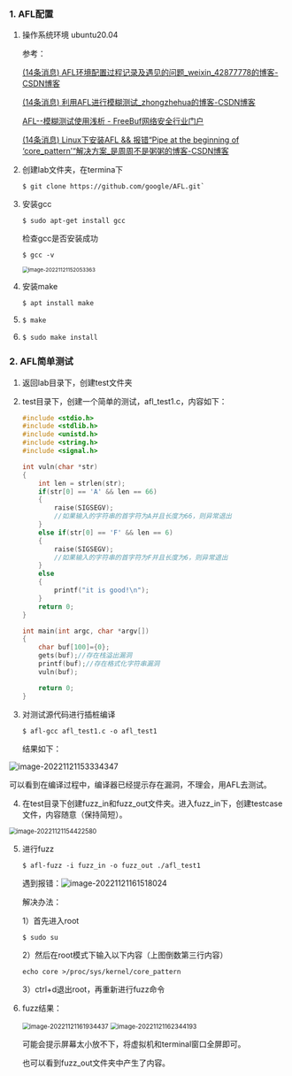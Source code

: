 ### 1. AFL配置

1. 操作系统环境 ubuntu20.04

   参考：

   [(14条消息) AFL环境配置过程记录及遇见的问题_weixin_42877778的博客-CSDN博客](https://blog.csdn.net/weixin_42877778/article/details/125282251)

   [(14条消息) 利用AFL进行模糊测试_zhongzhehua的博客-CSDN博客](https://blog.csdn.net/zhongzhehua/article/details/117717656)

   [AFL--模糊测试使用浅析 - FreeBuf网络安全行业门户](https://www.freebuf.com/articles/web/334126.html)

   [(14条消息) Linux下安装AFL && 报错“Pipe at the beginning of ‘core_pattern’“解决方案_是周周不是粥粥的博客-CSDN博客](https://blog.csdn.net/weixin_45225566/article/details/115877331)

2. 创建lab文件夹，在termina下 

   ```
   $ git clone https://github.com/google/AFL.git`
   ```

3. 安装gcc

   ```
   $ sudo apt-get install gcc
   ```

   检查gcc是否安装成功

   ```
   $ gcc -v
   ```

   <img src="C:\Users\ASUS\AppData\Roaming\Typora\typora-user-images\image-20221121152053363.png" alt="image-20221121152053363" style="zoom:67%;" />

4. 安装make

   ```
   $ apt install make
   ```

5. ```
   $ make
   ```
   
6. ```
   $ sudo make install
   ```

### 2. AFL简单测试

1. 返回lab目录下，创建test文件夹

2. test目录下，创建一个简单的测试，afl_test1.c，内容如下：

   ```c++
   #include <stdio.h> 
   #include <stdlib.h> 
   #include <unistd.h> 
   #include <string.h> 
   #include <signal.h> 
   
   int vuln(char *str)
   {
       int len = strlen(str);
       if(str[0] == 'A' && len == 66)
       {
           raise(SIGSEGV);
           //如果输入的字符串的首字符为A并且长度为66，则异常退出
       }
       else if(str[0] == 'F' && len == 6)
       {
           raise(SIGSEGV);
           //如果输入的字符串的首字符为F并且长度为6，则异常退出
       }
       else
       {
           printf("it is good!\n");
       }
       return 0;
   }
   
   int main(int argc, char *argv[])
   {
       char buf[100]={0};
       gets(buf);//存在栈溢出漏洞
       printf(buf);//存在格式化字符串漏洞
       vuln(buf);
   
       return 0;
   }
   ```

3. 对测试源代码进行插桩编译

   ```
   $ afl-gcc afl_test1.c -o afl_test1
   ```

   结果如下：

![image-20221121153334347](C:\Users\ASUS\AppData\Roaming\Typora\typora-user-images\image-20221121153334347.png)

​		可以看到在编译过程中，编译器已经提示存在漏洞，不理会，用AFL去测试。

4. 在test目录下创建fuzz_in和fuzz_out文件夹。进入fuzz_in下，创建testcase文件，内容随意（保持简短）。

<img src="C:\Users\ASUS\AppData\Roaming\Typora\typora-user-images\image-20221121154422580.png" alt="image-20221121154422580" style="zoom:80%;" />

5. 进行fuzz

   ```
   $ afl-fuzz -i fuzz_in -o fuzz_out ./afl_test1
   ```

   遇到报错：![image-20221121161518024](C:\Users\ASUS\AppData\Roaming\Typora\typora-user-images\image-20221121161518024.png)

   解决办法：

   1）首先进入root

   ```
   $ sudo su
   ```

   2）然后在root模式下输入以下内容（上图倒数第三行内容）

   ```
   echo core >/proc/sys/kernel/core_pattern
   ```

   3）ctrl+d退出root，再重新进行fuzz命令

6. fuzz结果：

   <img src="C:\Users\ASUS\AppData\Roaming\Typora\typora-user-images\image-20221121161934437.png" alt="image-20221121161934437" style="zoom:80%;" />

   <img src="C:\Users\ASUS\AppData\Roaming\Typora\typora-user-images\image-20221121162344193.png" alt="image-20221121162344193" style="zoom:80%;" />

   可能会提示屏幕太小放不下，将虚拟机和terminal窗口全屏即可。
   
   也可以看到fuzz_out文件夹中产生了内容。